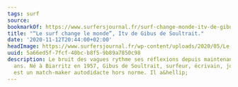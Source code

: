 ```yaml
---
tags: surf
source:
bookmarkOf: https://www.surfersjournal.fr/surf-change-monde-itv-de-gibus-de-soultrait/
title: "“Le surf change le monde”, Itv de Gibus de Soultrait."
date: '2020-11-12T20:44:00+02:00'
headImage: https://www.surfersjournal.fr/wp-content/uploads/2020/05/Le-surf-change-le-mondecouv...jpeg
uuid: 5a66ed5f-7fcf-40bc-b8f5-9b89a7850c98
description: Le bruit des vagues rythme ses réflexions depuis maintenant quarante
  ans. Né à Biarritz en 1957, Gibus de Soultrait, surfeur, écrivain, journaliste,
  est un match-maker autodidacte hors norme. Il a&hellip;
---
```

